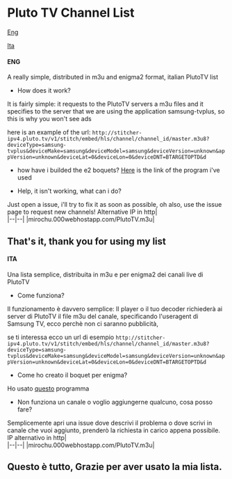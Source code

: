 # Pluto TV Channel List
[Eng](#ENG)

[Ita](#ITA)

####  ENG
A really simple, distributed in m3u and enigma2 format, italian PlutoTV list
- How does it work?
 
 It is fairly simple: it requests to the PlutoTV servers a m3u files and it specifies to the server that we are using the application samsung-tvplus, so this is why you won't see ads

here is an example of the url:
`http://stitcher-ipv4.pluto.tv/v1/stitch/embed/hls/channel/channel_id/master.m3u8?deviceType=samsung-tvplus&deviceMake=samsung&deviceModel=samsung&deviceVersion=unknown&appVersion=unknown&deviceLat=0&deviceLon=0&deviceDNT=BTARGETOPTD&d`

- how have i builded the e2 boquets?
 [Here](http://http://www.enigma-tv.com/modules/download/index.php?easiestml_lang=it# "here") is the link of the program i've used

- Help, it isn't working, what can i do?
 
 Just open a issue, i'll try to fix it as soon as possible, oh also, use the issue page to request new channels!
Alternative IP in http|  
|--|--|
|mirochu.000webhostapp.com/PlutoTV.m3u|

## That's it, thank you for using my list

#### ITA
Una lista semplice, distribuita in m3u e per enigma2 dei canali live di PlutoTV
- Come funziona?
 
 Il funzionamento è davvero semplice: Il player o il tuo decoder richiederà ai server di PlutoTV il file m3u del canale, specificando l'useragent di Samsung TV, ecco
 perchè non ci saranno pubblicità, 

se ti interessa ecco un url di esempio
`http://stitcher-ipv4.pluto.tv/v1/stitch/embed/hls/channel/channel_id/master.m3u8?deviceType=samsung-tvplus&deviceMake=samsung&deviceModel=samsung&deviceVersion=unknown&appVersion=unknown&deviceLat=0&deviceLon=0&deviceDNT=BTARGETOPTD&d`

- Come ho creato il boquet per enigma?
 
 Ho usato [questo](http://www.enigma-tv.com/modules/download/index.php?easiestml_lang=it# "questo") programma

- Non funziona un canale o voglio aggiungerne qualcuno, cosa posso fare?
 
 Semplicemente apri una issue dove descrivi il problema o dove scrivi in canale che vuoi aggiunto, prenderò la richiesta in carico appena possibile.
IP alternativo in http|  
|--|--|
|mirochu.000webhostapp.com/PlutoTV.m3u|
## Questo è tutto, Grazie per aver usato la mia lista.


